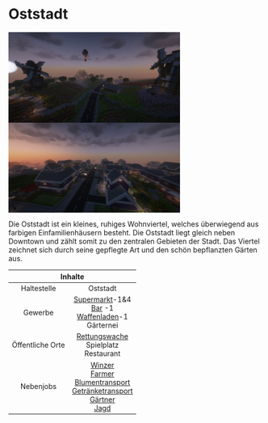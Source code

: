 # Oststadt

<img align="left" width="340" eight="340" src="../../../assets/image/gebiete/Oststadt1.png"> <img align="center" width="340" eight="340" src="../../../assets/image/gebiete/Oststadt2.png">


Die Oststadt ist ein kleines, ruhiges Wohnviertel, welches überwiegend aus farbigen Einfamilienhäusern besteht. Die Oststadt liegt gleich neben Downtown und zählt somit zu den zentralen Gebieten der Stadt. Das Viertel zeichnet sich durch seine gepflegte Art und den schön bepflanzten Gärten aus.

<table>
  <thead>
    <tr>
      <th colspan=2 align="center">Inhalte</th>
    </tr>
  </thead>
  <tbody>
    <tr>
      <td align="center">Haltestelle</td>
      <td align="center">Oststadt</td>
    </tr>
    <tr>
      <td align="center">Gewerbe</td>
      <td align="center"><a href="../../biz/supermarkt.md">Supermarkt</a>-1&4 <br> <a href="../../biz/bar.md">Bar</a>
-1 <br> <a href="../../biz/waffenladen.md">Waffenladen</a>-1 <br> Gärternei</td>
    </tr>
    <tr>
      <td align="center">Öffentliche Orte</td>
      <td align="center"><a href="../../fraktionen/rettungsdienst.md">Rettungswache</a> <br> Spielplatz <br> Restaurant</td>
    </tr>
    <tr>
      <td align="center">Nebenjobs</td>
      <td align="center"><a href="../../nebenjobs/winzer.md">Winzer</a> <br> <a href="../../nebenjobs/farmer.md">Farmer</a> <br> <a href="../../nebenjobs/blumentransport.md">Blumentransport</a> <br> <a href="../../nebenjobs/getränketransport.md">Getränketransport</a> <br> <a href="../../nebenjobs/gärtner.md">Gärtner</a> <br> <a href="../../nebenjobs/jagd.md">Jagd</a></td>
  </tbody>
</table>
